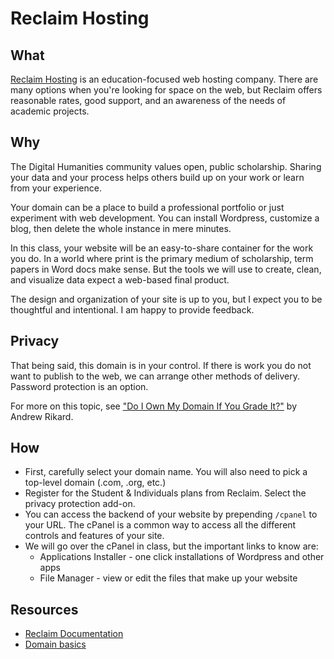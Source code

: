 # Reclaim Hosting

## What
[Reclaim Hosting](https://reclaimhosting.com) is an education-focused web hosting company. There are many options when you're looking for space on the web, but Reclaim offers reasonable rates, good support, and an awareness of the needs of academic projects. 

## Why
The Digital Humanities community values open, public scholarship. Sharing your data and your process helps others build up on your work or learn from your experience. 

Your domain can be a place to build a professional portfolio or just experiment with web development. You can install Wordpress, customize a blog, then delete the whole instance in mere minutes.

In this class, your website will be an easy-to-share container for the work you do. In a world where print is the primary medium of scholarship, term papers in Word docs make sense. But the tools we will use to create, clean, and visualize data expect a web-based final product. 

The design and organization of your site is up to you, but I expect you to be thoughtful and intentional. I am happy to provide feedback. 


## Privacy
That being said, this domain is in your control. If there is work you do not want to publish to the web, we can arrange other methods of delivery. Password protection is an option. 

For more on this topic, see ["Do I Own My Domain If You Grade It?"](https://www.edsurge.com/news/2015-08-10-do-i-own-my-domain-if-you-grade-it) by Andrew Rikard.

## How
* First, carefully select your domain name. You will also need to pick a top-level domain (.com, .org, etc.) 
* Register for the Student & Individuals plans from Reclaim. Select the privacy protection add-on. 
* You can access the backend of your website by prepending ```/cpanel``` to your URL. The cPanel is a common way to access all the different controls and features of your site. 
* We will go over the cPanel in class, but the important links to know are:
  * Applications Installer - one click installations of Wordpress and other apps
  * File Manager - view or edit the files that make up your website


## Resources
* [Reclaim Documentation](http://docs.reclaimhosting.com/)
* [Domain basics](http://domains.davidson.edu/support/general_information/domain_basics)
